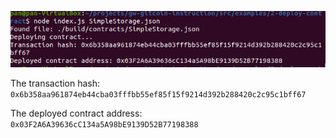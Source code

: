 ![Console](https://github.com/Pfed-prog/gitcoin_nervos/blob/main/task2/picture.png)

The transaction hash: 
```0x6b358aa961874eb44cba03fffbb55ef85f15f9214d392b288420c2c95c1bff67```

The deployed contract address: 
```0x03F2A6A39636cC134a5A98bE9139D52B77198388```
